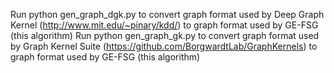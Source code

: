 Run python gen_graph_dgk.py to convert graph format used by Deep Graph Kernel (http://www.mit.edu/~pinary/kdd/) to graph format used by GE-FSG (this algorithm)
Run python gen_graph_gk.py to convert graph format used by Graph Kernel Suite (https://github.com/BorgwardtLab/GraphKernels) to graph format used by GE-FSG (this algorithm)

